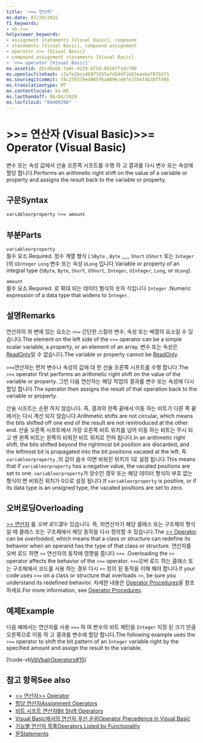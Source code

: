 ```yaml
---
title: '>>= 연산자'
ms.date: 07/20/2015
f1_keywords:
- vb.>>=
helpviewer_keywords:
- assignment statements [Visual Basic], compound
- statements [Visual Basic], compound assignment
- operator >>= [Visual Basic]
- compound assignment statements [Visual Basic]
- '>>= operator [Visual Basic]'
ms.assetid: 2bcd9abb-7a8c-4229-b75d-8816ff1dc700
ms.openlocfilehash: c3afe2bcc4b9732b5afd34df1b83eaebe707b3f5
ms.sourcegitcommit: f8c270376ed905f6a8896ce0fe25b4f4b38ff498
ms.translationtype: MT
ms.contentlocale: ko-KR
ms.lasthandoff: 06/04/2020
ms.locfileid: "84409298"
---
```

# <a name="-operator-visual-basic"></a><span data-ttu-id="188c2-102">>>= 연산자 (Visual Basic)</span><span class="sxs-lookup"><span data-stu-id="188c2-102">>>= Operator (Visual Basic)</span></span>
<span data-ttu-id="188c2-103">변수 또는 속성 값에서 산술 오른쪽 시프트를 수행 하 고 결과를 다시 변수 또는 속성에 할당 합니다.</span><span class="sxs-lookup"><span data-stu-id="188c2-103">Performs an arithmetic right shift on the value of a variable or property and assigns the result back to the variable or property.</span></span>  
  
## <a name="syntax"></a><span data-ttu-id="188c2-104">구문</span><span class="sxs-lookup"><span data-stu-id="188c2-104">Syntax</span></span>  
  
```vb  
variableorproperty >>= amount  
```  
  
## <a name="parts"></a><span data-ttu-id="188c2-105">부분</span><span class="sxs-lookup"><span data-stu-id="188c2-105">Parts</span></span>  
 `variableorproperty`  
 <span data-ttu-id="188c2-106">필수 요소.</span><span class="sxs-lookup"><span data-stu-id="188c2-106">Required.</span></span> <span data-ttu-id="188c2-107">정수 계열 형식 ( `SByte` , `Byte` ,,,,, `Short` `UShort` 또는 `Integer` )의 `UInteger` `Long` 변수 또는 속성 `ULong` 입니다.</span><span class="sxs-lookup"><span data-stu-id="188c2-107">Variable or property of an integral type (`SByte`, `Byte`, `Short`, `UShort`, `Integer`, `UInteger`, `Long`, or `ULong`).</span></span>  
  
 `amount`  
 <span data-ttu-id="188c2-108">필수 요소.</span><span class="sxs-lookup"><span data-stu-id="188c2-108">Required.</span></span> <span data-ttu-id="188c2-109">로 확대 되는 데이터 형식의 숫자 식입니다 `Integer` .</span><span class="sxs-lookup"><span data-stu-id="188c2-109">Numeric expression of a data type that widens to `Integer`.</span></span>  
  
## <a name="remarks"></a><span data-ttu-id="188c2-110">설명</span><span class="sxs-lookup"><span data-stu-id="188c2-110">Remarks</span></span>  
 <span data-ttu-id="188c2-111">연산자의 좌 변에 있는 요소는 `>>=` 간단한 스칼라 변수, 속성 또는 배열의 요소일 수 있습니다.</span><span class="sxs-lookup"><span data-stu-id="188c2-111">The element on the left side of the `>>=` operator can be a simple scalar variable, a property, or an element of an array.</span></span> <span data-ttu-id="188c2-112">변수 또는 속성은 [ReadOnly](../modifiers/readonly.md)일 수 없습니다.</span><span class="sxs-lookup"><span data-stu-id="188c2-112">The variable or property cannot be [ReadOnly](../modifiers/readonly.md).</span></span>  
  
 <span data-ttu-id="188c2-113">`>>=`연산자는 먼저 변수나 속성의 값에 대 한 산술 오른쪽 시프트를 수행 합니다.</span><span class="sxs-lookup"><span data-stu-id="188c2-113">The `>>=` operator first performs an arithmetic right shift on the value of the variable or property.</span></span> <span data-ttu-id="188c2-114">그런 다음 연산자는 해당 작업의 결과를 변수 또는 속성에 다시 할당 합니다.</span><span class="sxs-lookup"><span data-stu-id="188c2-114">The operator then assigns the result of that operation back to the variable or property.</span></span>  
  
 <span data-ttu-id="188c2-115">산술 시프트는 순환 하지 않습니다. 즉, 결과의 한쪽 끝에서 이동 하는 비트가 다른 쪽 끝에서는 다시 계산 되지 않습니다.</span><span class="sxs-lookup"><span data-stu-id="188c2-115">Arithmetic shifts are not circular, which means the bits shifted off one end of the result are not reintroduced at the other end.</span></span> <span data-ttu-id="188c2-116">산술 오른쪽 시프트에서 가장 오른쪽 비트 위치를 넘어 이동 하는 비트는 무시 되 고 맨 왼쪽 비트는 왼쪽의 비워진 비트 위치로 전파 됩니다.</span><span class="sxs-lookup"><span data-stu-id="188c2-116">In an arithmetic right shift, the bits shifted beyond the rightmost bit position are discarded, and the leftmost bit is propagated into the bit positions vacated at the left.</span></span> <span data-ttu-id="188c2-117">즉 `variableorproperty` ,의 값이 음수 이면 비워진 위치가 1로 설정 됩니다.</span><span class="sxs-lookup"><span data-stu-id="188c2-117">This means that if `variableorproperty` has a negative value, the vacated positions are set to one.</span></span> <span data-ttu-id="188c2-118">`variableorproperty`가 양수인 경우 또는 해당 데이터 형식이 부호 없는 형식이 면 비워진 위치가 0으로 설정 됩니다.</span><span class="sxs-lookup"><span data-stu-id="188c2-118">If `variableorproperty` is positive, or if its data type is an unsigned type, the vacated positions are set to zero.</span></span>  
  
## <a name="overloading"></a><span data-ttu-id="188c2-119">오버로딩</span><span class="sxs-lookup"><span data-stu-id="188c2-119">Overloading</span></span>  
 <span data-ttu-id="188c2-120">[>> 연산자](right-shift-operator.md) 를 *오버 로드할*수 있습니다. 즉, 피연산자가 해당 클래스 또는 구조체의 형식일 때 클래스 또는 구조체에서 해당 동작을 다시 정의할 수 있습니다.</span><span class="sxs-lookup"><span data-stu-id="188c2-120">The [>> Operator](right-shift-operator.md) can be *overloaded*, which means that a class or structure can redefine its behavior when an operand has the type of that class or structure.</span></span> <span data-ttu-id="188c2-121">연산자를 오버 로드 하면 `>>` 연산자의 동작에 영향을 줍니다 `>>=` .</span><span class="sxs-lookup"><span data-stu-id="188c2-121">Overloading the `>>` operator affects the behavior of the `>>=` operator.</span></span> <span data-ttu-id="188c2-122">`>>=`오버 로드 하는 클래스 또는 구조체에서 코드를 사용 하는 경우 다시 `>>` 정의 된 동작을 이해 해야 합니다.</span><span class="sxs-lookup"><span data-stu-id="188c2-122">If your code uses `>>=` on a class or structure that overloads `>>`, be sure you understand its redefined behavior.</span></span> <span data-ttu-id="188c2-123">자세한 내용은 [Operator Procedures](../../programming-guide/language-features/procedures/operator-procedures.md)을 참조하세요.</span><span class="sxs-lookup"><span data-stu-id="188c2-123">For more information, see [Operator Procedures](../../programming-guide/language-features/procedures/operator-procedures.md).</span></span>  
  
## <a name="example"></a><span data-ttu-id="188c2-124">예제</span><span class="sxs-lookup"><span data-stu-id="188c2-124">Example</span></span>  
 <span data-ttu-id="188c2-125">다음 예에서는 연산자를 사용 `>>=` 하 여 변수의 비트 패턴을 `Integer` 지정 된 크기 만큼 오른쪽으로 이동 하 고 결과를 변수에 할당 합니다.</span><span class="sxs-lookup"><span data-stu-id="188c2-125">The following example uses the `>>=` operator to shift the bit pattern of an `Integer` variable right by the specified amount and assign the result to the variable.</span></span>  
  
 [!code-vb[VbVbalrOperators#15](~/samples/snippets/visualbasic/VS_Snippets_VBCSharp/VbVbalrOperators/VB/Class1.vb#15)]  
  
## <a name="see-also"></a><span data-ttu-id="188c2-126">참고 항목</span><span class="sxs-lookup"><span data-stu-id="188c2-126">See also</span></span>

- [<span data-ttu-id="188c2-127">>> 연산자</span><span class="sxs-lookup"><span data-stu-id="188c2-127">>> Operator</span></span>](right-shift-operator.md)
- [<span data-ttu-id="188c2-128">할당 연산자</span><span class="sxs-lookup"><span data-stu-id="188c2-128">Assignment Operators</span></span>](assignment-operators.md)
- [<span data-ttu-id="188c2-129">비트 시프트 연산자</span><span class="sxs-lookup"><span data-stu-id="188c2-129">Bit Shift Operators</span></span>](bit-shift-operators.md)
- [<span data-ttu-id="188c2-130">Visual Basic에서의 연산자 우선 순위</span><span class="sxs-lookup"><span data-stu-id="188c2-130">Operator Precedence in Visual Basic</span></span>](operator-precedence.md)
- [<span data-ttu-id="188c2-131">기능별 연산자 목록</span><span class="sxs-lookup"><span data-stu-id="188c2-131">Operators Listed by Functionality</span></span>](operators-listed-by-functionality.md)
- [<span data-ttu-id="188c2-132">문</span><span class="sxs-lookup"><span data-stu-id="188c2-132">Statements</span></span>](../../programming-guide/language-features/statements.md)
